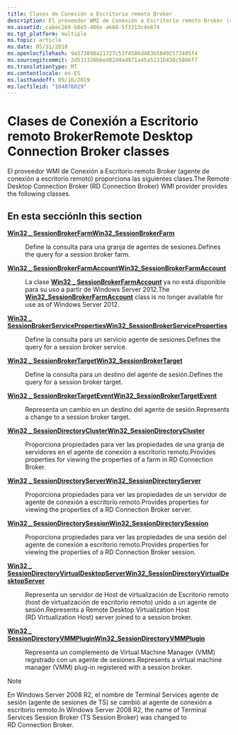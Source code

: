 ```yaml
---
title: Clases de Conexión a Escritorio remoto Broker
description: El proveedor WMI de Conexión a Escritorio remoto Broker (agente de conexión a escritorio remoto) proporciona las siguientes clases.
ms.assetid: cabec269-b8e5-406e-a608-5f3313c4e874
ms.tgt_platform: multiple
ms.topic: article
ms.date: 05/31/2018
ms.openlocfilehash: 9a573898a21727c53f4586d483b58492573485f4
ms.sourcegitcommit: 2d531328b6ed82d4ad971a45a5131b430c5866f7
ms.translationtype: MT
ms.contentlocale: es-ES
ms.lasthandoff: 09/16/2019
ms.locfileid: "104076029"
---
```

# <a name="remote-desktop-connection-broker-classes"></a><span data-ttu-id="d8038-103">Clases de Conexión a Escritorio remoto Broker</span><span class="sxs-lookup"><span data-stu-id="d8038-103">Remote Desktop Connection Broker classes</span></span>

<span data-ttu-id="d8038-104">El proveedor WMI de Conexión a Escritorio remoto Broker (agente de conexión a escritorio remoto) proporciona las siguientes clases.</span><span class="sxs-lookup"><span data-stu-id="d8038-104">The Remote Desktop Connection Broker (RD Connection Broker) WMI provider provides the following classes.</span></span>

## <a name="in-this-section"></a><span data-ttu-id="d8038-105">En esta sección</span><span class="sxs-lookup"><span data-stu-id="d8038-105">In this section</span></span>

<dl> <dt>

[<span data-ttu-id="d8038-106">**Win32 \_ SessionBrokerFarm**</span><span class="sxs-lookup"><span data-stu-id="d8038-106">**Win32\_SessionBrokerFarm**</span></span>](win32-sessionbrokerfarm.md)
</dt> <dd>

<span data-ttu-id="d8038-107">Define la consulta para una granja de agentes de sesiones.</span><span class="sxs-lookup"><span data-stu-id="d8038-107">Defines the query for a session broker farm.</span></span>

</dd> <dt>

[<span data-ttu-id="d8038-108">**Win32 \_ SessionBrokerFarmAccount**</span><span class="sxs-lookup"><span data-stu-id="d8038-108">**Win32\_SessionBrokerFarmAccount**</span></span>](win32-sessionbrokerfarmaccount.md)
</dt> <dd>

<span data-ttu-id="d8038-109">La clase [**Win32 \_ SessionBrokerFarmAccount**](win32-sessionbrokerfarmaccount.md) ya no está disponible para su uso a partir de Windows Server 2012.</span><span class="sxs-lookup"><span data-stu-id="d8038-109">The [**Win32\_SessionBrokerFarmAccount**](win32-sessionbrokerfarmaccount.md) class is no longer available for use as of Windows Server 2012.</span></span>

</dd> <dt>

[<span data-ttu-id="d8038-110">**Win32 \_ SessionBrokerServiceProperties**</span><span class="sxs-lookup"><span data-stu-id="d8038-110">**Win32\_SessionBrokerServiceProperties**</span></span>](win32-sessionbrokerserviceproperties.md)
</dt> <dd>

<span data-ttu-id="d8038-111">Define la consulta para un servicio agente de sesiones.</span><span class="sxs-lookup"><span data-stu-id="d8038-111">Defines the query for a session broker service.</span></span>

</dd> <dt>

[<span data-ttu-id="d8038-112">**Win32 \_ SessionBrokerTarget**</span><span class="sxs-lookup"><span data-stu-id="d8038-112">**Win32\_SessionBrokerTarget**</span></span>](win32-sessionbrokertarget.md)
</dt> <dd>

<span data-ttu-id="d8038-113">Define la consulta para un destino del agente de sesión.</span><span class="sxs-lookup"><span data-stu-id="d8038-113">Defines the query for a session broker target.</span></span>

</dd> <dt>

[<span data-ttu-id="d8038-114">**Win32 \_ SessionBrokerTargetEvent**</span><span class="sxs-lookup"><span data-stu-id="d8038-114">**Win32\_SessionBrokerTargetEvent**</span></span>](win32-sessionbrokertargetevent.md)
</dt> <dd>

<span data-ttu-id="d8038-115">Representa un cambio en un destino del agente de sesión.</span><span class="sxs-lookup"><span data-stu-id="d8038-115">Represents a change to a session broker target.</span></span>

</dd> <dt>

[<span data-ttu-id="d8038-116">**Win32 \_ SessionDirectoryCluster**</span><span class="sxs-lookup"><span data-stu-id="d8038-116">**Win32\_SessionDirectoryCluster**</span></span>](win32-sessiondirectorycluster.md)
</dt> <dd>

<span data-ttu-id="d8038-117">Proporciona propiedades para ver las propiedades de una granja de servidores en el agente de conexión a escritorio remoto.</span><span class="sxs-lookup"><span data-stu-id="d8038-117">Provides properties for viewing the properties of a farm in RD Connection Broker.</span></span>

</dd> <dt>

[<span data-ttu-id="d8038-118">**Win32 \_ SessionDirectoryServer**</span><span class="sxs-lookup"><span data-stu-id="d8038-118">**Win32\_SessionDirectoryServer**</span></span>](win32-sessiondirectoryserver.md)
</dt> <dd>

<span data-ttu-id="d8038-119">Proporciona propiedades para ver las propiedades de un servidor de agente de conexión a escritorio remoto.</span><span class="sxs-lookup"><span data-stu-id="d8038-119">Provides properties for viewing the properties of a RD Connection Broker server.</span></span>

</dd> <dt>

[<span data-ttu-id="d8038-120">**Win32 \_ SessionDirectorySession**</span><span class="sxs-lookup"><span data-stu-id="d8038-120">**Win32\_SessionDirectorySession**</span></span>](win32-sessiondirectorysession.md)
</dt> <dd>

<span data-ttu-id="d8038-121">Proporciona propiedades para ver las propiedades de una sesión del agente de conexión a escritorio remoto.</span><span class="sxs-lookup"><span data-stu-id="d8038-121">Provides properties for viewing the properties of a RD Connection Broker session.</span></span>

</dd> <dt>

[<span data-ttu-id="d8038-122">**Win32 \_ SessionDirectoryVirtualDesktopServer**</span><span class="sxs-lookup"><span data-stu-id="d8038-122">**Win32\_SessionDirectoryVirtualDesktopServer**</span></span>](win32-sessiondirectoryvirtualdesktopserver.md)
</dt> <dd>

<span data-ttu-id="d8038-123">Representa un servidor de Host de virtualización de Escritorio remoto (host de virtualización de escritorio remoto) unido a un agente de sesión.</span><span class="sxs-lookup"><span data-stu-id="d8038-123">Represents a Remote Desktop Virtualization Host (RD Virtualization Host) server joined to a session broker.</span></span>

</dd> <dt>

[<span data-ttu-id="d8038-124">**Win32 \_ SessionDirectoryVMMPlugin**</span><span class="sxs-lookup"><span data-stu-id="d8038-124">**Win32\_SessionDirectoryVMMPlugin**</span></span>](win32-sessiondirectoryvmmplugin.md)
</dt> <dd>

<span data-ttu-id="d8038-125">Representa un complemento de Virtual Machine Manager (VMM) registrado con un agente de sesiones.</span><span class="sxs-lookup"><span data-stu-id="d8038-125">Represents a virtual machine manager (VMM) plug-in registered with a session broker.</span></span>

</dd> </dl>

> [!Note]  
> <span data-ttu-id="d8038-126">En Windows Server 2008 R2, el nombre de Terminal Services agente de sesión (agente de sesiones de TS) se cambió al agente de conexión a escritorio remoto.</span><span class="sxs-lookup"><span data-stu-id="d8038-126">In Windows Server 2008 R2, the name of Terminal Services Session Broker (TS Session Broker) was changed to RD Connection Broker.</span></span>

 

 

 




